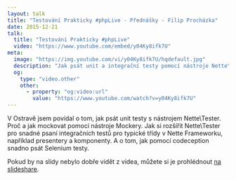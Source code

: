 ```yaml
---
layout: talk
title: "Testování Prakticky #phpLive - Přednášky - Filip Procházka"
date: 2015-12-21
talk:
  title: "Testování Prakticky #phpLive"
  video: "https://www.youtube.com/embed/y04Ky8ifk7U"
meta:
  image: "https://img.youtube.com/vi/y04Ky8ifk7U/hqdefault.jpg"
  description: "Jak psát unit a integrační testy pomocí nástroje Nette\\Tester, jak mockovat závislosti pomocí Mockery a jak psát selenium testy pomocí Codeception."
  og:
    type: "video.other"
    other:
      - property: "og:video:url"
        value: "https://www.youtube.com/watch?v=y04Ky8ifk7U"
---
```


V Ostravě jsem povídal o tom, jak psát unit testy s nástrojem Nette\Tester.
Proč a jak mockovat pomocí nástroje Mockery.
Jak si rozšířit Nette\Tester pro snadné psaní integračních testů pro typické třídy v Nette Frameworku, například presentery a komponenty.
A o tom, jak pomocí codeception snadno psát Selenium testy.

Pokud by na slidy nebylo dobře vidět z videa, můžete si je prohlédnout [na slideshare][slides].

[slides]: https://www.slideshare.net/HosipLan/testovn-prakticky
